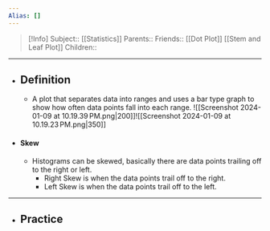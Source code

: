 ```yaml
---
Alias: []
---
```

> [!Info]
> Subject:: [[Statistics]]
> Parents:: 
> Friends:: [[Dot Plot]] [[Stem and Leaf Plot]]
> Children:: 
---
- ## Definition
	- A plot that separates data into ranges and uses a bar type graph to show how often data points fall into each range.
	  ![[Screenshot 2024-01-09 at 10.19.39 PM.png|200]]![[Screenshot 2024-01-09 at 10.19.23 PM.png|350]]
- #### Skew
	- Histograms can be skewed, basically there are data points trailing off to the right or left.
		- Right Skew is when the data points trail off to the right.
		- Left Skew is when the data points trail off to the left.
---
- ## Practice